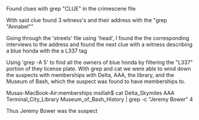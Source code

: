 Found clues with grep "CLUE" in the crimescene file

With said clue found 3 witness's and their address with the "grep "Annabel""

Going through the 'streets' file using 'head', I found the the corresponding interviews to the address and found the next clue with a witness describing a blue honda with the a L337 tag

Using 'grep -A 5' to find all the owners of blue honda by filtering the "L337" portion of they license plate. With grep and cat we were able to wind down the suspects with memberships with Delta, AAA, the library, and the Museum of Bash, which the suspect was found to have memberships to.


Musas-MacBook-Air:memberships msillah$ cat Delta_Skymiles AAA Terminal_City_Library Museum_of_Bash_History | grep -c "Jeremy Bower"
4

Thus Jeremy Bower was the suspect
